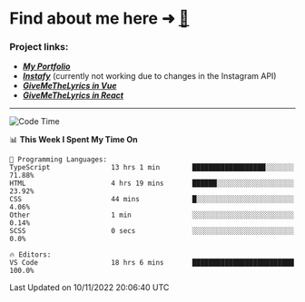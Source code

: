 # Find about me here ➜ [🧑](https://pauabella.dev)

### Project links:
- ***[My Portfolio](https://pauabella.dev)***
- ***[Instafy](https://instafy.me)*** (currently not working due to changes in the Instagram API)
- ***[GiveMeTheLyrics in Vue](https://lyrics.pauabella.dev)***
- ***[GiveMeTheLyrics in React](https://pauabella.dev/GiveMeTheLyrics)***

---
<!--START_SECTION:waka-->
![Code Time](http://img.shields.io/badge/Code%20Time-1%2C628%20hrs%2048%20mins-blue)

📊 **This Week I Spent My Time On** 

```text
💬 Programming Languages: 
TypeScript               13 hrs 1 min        ██████████████████░░░░░░░   71.88% 
HTML                     4 hrs 19 mins       ██████░░░░░░░░░░░░░░░░░░░   23.92% 
CSS                      44 mins             █░░░░░░░░░░░░░░░░░░░░░░░░   4.06% 
Other                    1 min               ░░░░░░░░░░░░░░░░░░░░░░░░░   0.14% 
SCSS                     0 secs              ░░░░░░░░░░░░░░░░░░░░░░░░░   0.0%

🔥 Editors: 
VS Code                  18 hrs 6 mins       █████████████████████████   100.0%

```


 Last Updated on 10/11/2022 20:06:40 UTC
<!--END_SECTION:waka-->
